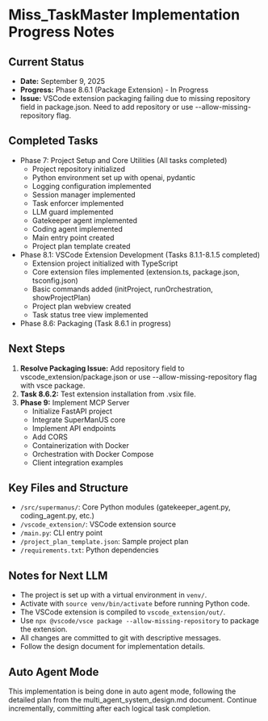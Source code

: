 # Miss_TaskMaster Implementation Progress Notes

## Current Status
- **Date:** September 9, 2025
- **Progress:** Phase 8.6.1 (Package Extension) - In Progress
- **Issue:** VSCode extension packaging failing due to missing repository field in package.json. Need to add repository or use --allow-missing-repository flag.

## Completed Tasks
- Phase 7: Project Setup and Core Utilities (All tasks completed)
  - Project repository initialized
  - Python environment set up with openai, pydantic
  - Logging configuration implemented
  - Session manager implemented
  - Task enforcer implemented
  - LLM guard implemented
  - Gatekeeper agent implemented
  - Coding agent implemented
  - Main entry point created
  - Project plan template created
- Phase 8.1: VSCode Extension Development (Tasks 8.1.1-8.1.5 completed)
  - Extension project initialized with TypeScript
  - Core extension files implemented (extension.ts, package.json, tsconfig.json)
  - Basic commands added (initProject, runOrchestration, showProjectPlan)
  - Project plan webview created
  - Task status tree view implemented
- Phase 8.6: Packaging (Task 8.6.1 in progress)

## Next Steps
1. **Resolve Packaging Issue:** Add repository field to vscode_extension/package.json or use --allow-missing-repository flag with vsce package.
2. **Task 8.6.2:** Test extension installation from .vsix file.
3. **Phase 9:** Implement MCP Server
   - Initialize FastAPI project
   - Integrate SuperManUS core
   - Implement API endpoints
   - Add CORS
   - Containerization with Docker
   - Orchestration with Docker Compose
   - Client integration examples

## Key Files and Structure
- `/src/supermanus/`: Core Python modules (gatekeeper_agent.py, coding_agent.py, etc.)
- `/vscode_extension/`: VSCode extension source
- `/main.py`: CLI entry point
- `/project_plan_template.json`: Sample project plan
- `/requirements.txt`: Python dependencies

## Notes for Next LLM
- The project is set up with a virtual environment in `venv/`.
- Activate with `source venv/bin/activate` before running Python code.
- The VSCode extension is compiled to `vscode_extension/out/`.
- Use `npx @vscode/vsce package --allow-missing-repository` to package the extension.
- All changes are committed to git with descriptive messages.
- Follow the design document for implementation details.

## Auto Agent Mode
This implementation is being done in auto agent mode, following the detailed plan from the multi_agent_system_design.md document. Continue incrementally, committing after each logical task completion.
